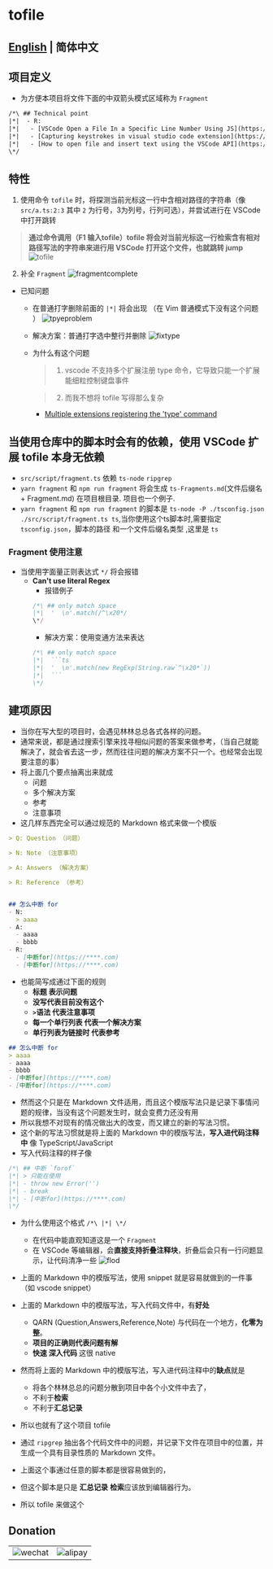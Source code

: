 #  tofile 
## [English](https://github.com/WingDust/tofile/blob/master/README-en-us.md) | 简体中文

## 项目定义
  - 为方便本项目将文件下面的中双箭头模式区域称为 `Fragment` 
  ```txt
  /*\ ## Technical point
  |*|  - R:
  |*|   - [VSCode Open a File In a Specific Line Number Using JS](https://stackoverflow.com/questions/62453615/vscode-open-a-file-in-a-specific-line-number-using-js)
  |*|   - [Capturing keystrokes in visual studio code extension](https://stackoverflow.com/questions/36727520/capturing-keystrokes-in-visual-studio-code-extension#answer-36753622)
  |*|   - [How to open file and insert text using the VSCode API](https://stackoverflow.com/questions/38279920/how-to-open-file-and-insert-text-using-the-vscode-api)
  \*/
  ```

## 特性
  1. 使用命令 `tofile` 时，将探测当前光标这一行中含相对路径的字符串（像 `src/a.ts:2:3` 其中 `2` 为行号，3为列号，行列可选），并尝试进行在 VSCode 中打开跳转
  > **通过命令调用（F1 输入tofile）tofile 将会对当前光标这一行检索含有相对路径写法的字符串来进行用 VSCode 打开这个文件，也就跳转 jump**
  ![tofile](FeatureImg/tofile.gif)
  2. 补全 `Fragment` 
  ![fragmentcomplete](FeatureImg/fragmentcomplete.gif)

  - 已知问题
    - 在普通打字删除前面的 `|*|` 将会出现 （在 Vim 普通模式下没有这个问题 ）
    ![tpyeproblem](IssuesImg/tpyeproblem.gif)
    - 解决方案：普通打字选中整行并删除
    ![fixtype](IssuesImg/fixtype.gif)
    - 为什么有这个问题
      > 1. vscode 不支持多个扩展注册 type 命令，它导致只能一个扩展能细粒控制键盘事件

      > 2. 而我不想将 tofile 写得那么复杂
      - [Multiple extensions registering the 'type' command](https://github.com/microsoft/vscode/issues/13441)

## 当使用仓库中的脚本时会有的依赖，使用 VSCode 扩展 tofile 本身无依赖
  - `src/script/fragment.ts` 依赖 `ts-node` `ripgrep`
  - `yarn fragment` 和 `npm run fragment`  将会生成 `ts-Fragments.md`(文件后缀名 + Fragment.md) 在项目根目录. 项目也一个例子.
  - `yarn fragment` 和 `npm run fragment` 的脚本是 `ts-node -P ./tsconfig.json ./src/script/fragment.ts ts`,当你使用这个ts脚本时,需要指定 `tsconfig.json`，脚本的路径 和一个文件后缀名类型 ,这里是 `ts`

### Fragment 使用注意
  - 当使用字面量正则表达式 `*/` 将会报错
    - **Can't use literal Regex**
      - 报错例子
      ```ts
      /*\ ## only match space
      |*|  '  \n'.match(/^\x20*/
      \*/
      ```
      - 解决方案：使用变通方法来表达
      ```ts
      /*\ ## only match space
      |*|  ```ts
      |*|  '  \n'.match(new RegExp(String.raw`^\x20*`))
      |*|  ```
      \*/
      ```
  
## 建项原因
  - 当你在写大型的项目时，会遇见林林总总各式各样的问题。
  - 通常来说，都是通过搜索引擎来找寻相似问题的答案来做参考，（当自己就能解决了，就会省去这一步，然而往往问题的解决方案不只一个。也经常会出现要注意的事）
  - 将上面几个要点抽离出来就成
    - 问题
    - 多个解决方案
    - 参考
    - 注意事项
  - 这几样东西完全可以通过规范的 Markdown 格式来做一个模版
  ```md
  > Q: Question （问题）

  > N: Note （注意事项）

  > A: Answers （解决方案）

  > R: Reference （参考）


  ## 怎么中断 for 
  - N:
    > aaaa
  - A:
    - aaaa
    - bbbb
  - R:
    - [中断for](https://****.com)
    - [中断for](https://****.com)
  ```
  - 也能简写成通过下面的规则
    - **标题 表示问题**
    - **没写代表目前没有这个**
    - **`>`语法 代表注意事项**
    - **每一个单行列表 代表一个解决方案**
    - **单行列表为链接时 代表参考**
  ```md
  ## 怎么中断 for 
  > aaaa
  - aaaa
  - bbbb
  - [中断for](https://****.com)
  - [中断for](https://****.com)
  ```
  - 然而这个只是在 Markdown 文件适用，而且这个模版写法只是记录下事情问题的规律，当没有这个问题发生时，就会变费力还没有用
  - 所以我想不对现有的情况做出大的改变，而又建立的新的写法习惯。
  - 这个新的写法习惯就是将上面的 Markdown 中的模版写法，**写入进代码注释中** 像 TypeScript/JavaScript
  - 写入代码注释的样子像
  ```ts
  /*\ ## 中断 `forof`
  |*| > 只能在使用
  |*| - throw new Error('')
  |*| - break
  |*| - [中断for](https://****.com)
  \*/
  ```
  - 为什么使用这个格式 `/*\ |*| \*/`
    - 在代码中能直观知道这是一个 `Fragment`
    - 在 VSCode 等编辑器，会**直接支持折叠注释块**，折叠后会只有一行问题显示，让代码清净一些
    ![flod](FeatureImg/flod.png)

  - 上面的 Markdown 中的模版写法，使用 snippet 就是容易就做到的一件事 （如 vscode snippet）
  - 上面的 Markdown 中的模版写法，写入代码文件中，有**好处**
    - QARN (Question,Answers,Reference,Note) 与代码在一个地方，**化零为整**。
    - **项目的正确则代表问题有解**
    - **快速 深入代码** 这很 native
  - 然而将上面的 Markdown 中的模版写法，写入进代码注释中的**缺点**就是
    - 将各个林林总总的问题分散到项目中各个小文件中去了，
    - 不利于**检索**
    - 不利于**汇总记录**
  - 所以也就有了这个项目 tofile
  - 通过 `ripgrep` 抽出各个代码文件中的问题，并记录下文件在项目中的位置，并生成一个具有目录性质的 Markdown 文件。
  - 上面这个事通过任意的脚本都是很容易做到的，
  - 但这个脚本是只是 **汇总记录** **检索**应该放到编辑器行为。
  - 所以 tofile 来做这个

## Donation
|||
|--|--|
|![wechat](pay/wechat.png)| ![alipay](pay/alipay.jpg)|
